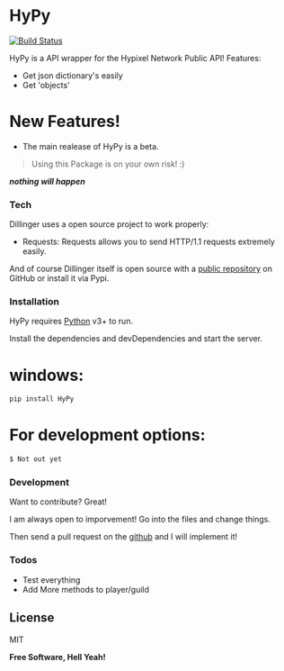 # HyPy

[![Build Status](https://travis-ci.org/joemccann/dillinger.svg?branch=master)](https://github.com/007Whitetiger/HyPy)

HyPy is a API wrapper for the Hypixel Network Public API!
Features:
 - Get json dictionary's easily
 - Get 'objects'

# New Features!

  - The main realease of HyPy is a beta. 

> Using this Package is on your own risk! :)

***nothing will happen***

### Tech

Dillinger uses a open source project to work properly:

* Requests: Requests allows you to send HTTP/1.1 requests extremely easily.

And of course Dillinger itself is open source with a [public repository](https://github.com/007Whitetiger/HyPy)
 on GitHub or install it via Pypi.

### Installation

HyPy requires [Python](https://www.python.org/) v3+ to run.

Install the dependencies and devDependencies and start the server.

# windows:

```sh
pip install HyPy
```

# For development options:

```sh
$ Not out yet
```

### Development

Want to contribute? Great!

I am always open to imporvement! Go into the files and change things.

Then send a pull request on the [github](https://github.com/007Whitetiger/HyPy) and I will implement it!


### Todos

 - Test everything
 - Add More methods to player/guild

License
----

MIT


**Free Software, Hell Yeah!**
